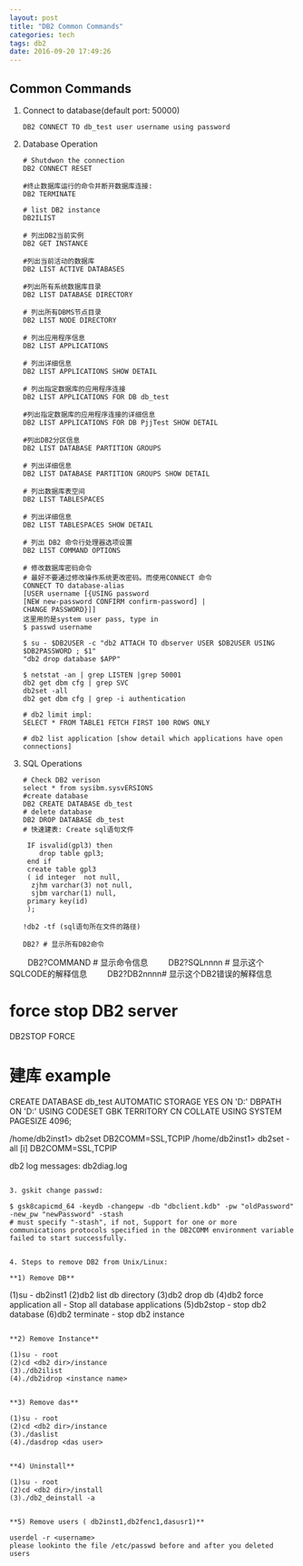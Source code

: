 ```yaml
---
layout: post
title: "DB2 Common Commands"
categories: tech
tags: db2
date: 2016-09-20 17:49:26
---
```



## Common Commands

1. Connect to database(default port: 50000)

   ```
   DB2 CONNECT TO db_test user username using password
   ```
2. Database Operation

   ```
   # Shutdwon the connection
   DB2 CONNECT RESET

   #终止数据库运行的命令并断开数据库连接:
   DB2 TERMINATE

   # list DB2 instance
   DB2ILIST

   # 列出DB2当前实例
   DB2 GET INSTANCE

   #列出当前活动的数据库
   DB2 LIST ACTIVE DATABASES

   #列出所有系统数据库目录
   DB2 LIST DATABASE DIRECTORY
 
   # 列出所有DBMS节点目录
   DB2 LIST NODE DIRECTORY
 
   # 列出应用程序信息
   DB2 LIST APPLICATIONS
 
   # 列出详细信息
   DB2 LIST APPLICATIONS SHOW DETAIL
 
   # 列出指定数据库的应用程序连接
   DB2 LIST APPLICATIONS FOR DB db_test

   #列出指定数据库的应用程序连接的详细信息
   DB2 LIST APPLICATIONS FOR DB PjjTest SHOW DETAIL

   #列出DB2分区信息
   DB2 LIST DATABASE PARTITION GROUPS
 
   # 列出详细信息
   DB2 LIST DATABASE PARTITION GROUPS SHOW DETAIL
 
   # 列出数据库表空间
   DB2 LIST TABLESPACES
 
   # 列出详细信息
   DB2 LIST TABLESPACES SHOW DETAIL
 
   # 列出 DB2 命令行处理器选项设置
   DB2 LIST COMMAND OPTIONS

   # 修改数据库密码命令
   # 最好不要通过修改操作系统更改密码。而使用CONNECT 命令
   CONNECT TO database-alias
   [USER username [{USING password
   [NEW new-password CONFIRM confirm-password] |
   CHANGE PASSWORD}]]
   这里用的是system user pass, type in
   $ passwd username

   $ su - $DB2USER -c "db2 ATTACH TO dbserver USER $DB2USER USING $DB2PASSWORD ; $1"
   "db2 drop database $APP"

   $ netstat -an | grep LISTEN |grep 50001
   db2 get dbm cfg | grep SVC
   db2set -all
   db2 get dbm cfg | grep -i authentication

   # db2 limit impl:
   SELECT * FROM TABLE1 FETCH FIRST 100 ROWS ONLY

   # db2 list application [show detail which applications have open connections]
   ```

2. SQL Operations

   ```
   # Check DB2 verison
   select * from sysibm.sysvERSIONS
   #create database
   DB2 CREATE DATABASE db_test
   # delete database
   DB2 DROP DATABASE db_test
   # 快速建表: Create sql语句文件

	IF isvalid(gpl3) then 
	   drop table gpl3;
	end if
	create table gpl3
	( id integer  not null,
	 zjhm varchar(3) not null,
	 sjbm varchar(1) null,
	primary key(id)
	);
   
   !db2 -tf (sql语句所在文件的路径)

   DB2? # 显示所有DB2命令
　　 DB2?COMMAND # 显示命令信息
　　 DB2?SQLnnnn # 显示这个SQLCODE的解释信息
　　 DB2?DB2nnnn# 显示这个DB2错误的解释信息

   # force stop DB2 server
   DB2STOP FORCE

   # 建库 example
   CREATE DATABASE db_test AUTOMATIC STORAGE YES  ON 'D:\' DBPATH ON 'D:\' USING CODESET GBK TERRITORY CN COLLATE USING SYSTEM PAGESIZE 4096;

   /home/db2inst1> db2set DB2COMM=SSL,TCPIP 
   /home/db2inst1> db2set -all 
   [i] DB2COMM=SSL,TCPIP

   db2 log messages: db2diag.log
   ```

 3. gskit change passwd:

   $ gsk8capicmd_64 -keydb -changepw -db "dbclient.kdb" -pw "oldPassword" -new_pw "newPassword" -stash
   # must specify "-stash", if not, Support for one or more communications protocols specified in the DB2COMM environment variable failed to start successfully.


4. Steps to remove DB2 from Unix/Linux:

   **1) Remove DB**

   ```
   (1)su - db2inst1
   (2)db2 list db directory
   (3)db2 drop db <db name>
   (4)db2 force application all  - Stop all database applications
   (5)db2stop  -  stop db2 database
   (6)db2 terminate - stop db2 instance
   ```

   **2) Remove Instance**

   ```
	(1)su - root
	(2)cd <db2 dir>/instance
	(3)./db2ilist
	(4)./db2idrop <instance name>
   ```

   **3) Remove das**

   ```
	(1)su - root
	(2)cd <db2 dir>/instance
	(3)./daslist
	(4)./dasdrop <das user>
   ```

   **4) Uninstall**

   ```
	(1)su - root
	(2)cd <db2 dir>/install
	(3)./db2_deinstall -a
   ```

   **5) Remove users ( db2inst1,db2fenc1,dasusr1)**

   ```
	userdel -r <username>
	please lookinto the file /etc/passwd before and after you deleted users
   ```